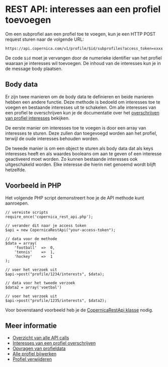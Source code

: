 # REST API: interesses aan een profiel toevoegen

Om een subprofiel aan een profiel toe te voegen, kun je een HTTP POST
request sturen naar de volgende URL:

`https://api.copernica.com/v1/profile/$id/subprofiles?access_token=xxxx`

De code `$id` moet je vervangen door de numerieke identifier van het profiel 
waaraan je interesses wil toevoegen. De inhoud van de interesses kun je in de message body plaatsen.

## Body data

Er zijn twee manieren om de body data te definieren en beide manieren hebben een andere functie.
Deze methode is bedoeld om interesses toe te voegen en bestaande interesses uit te schakelen. 
Om alle interesses van een profiel te overschrijven kun je de documentatie over 
het [overschrijven van profiel interesses](./rest-put-profile-interests) bekijken.

De eerste manier om interesses toe te voegen is door een array van interesses te sturen. 
Deze zullen dan toegevoegd worden aan het profiel, terwijl de oude interesses behouden worden.

De tweede manier is om een object te sturen als body data dat als keys interesses heeft en 
als waardes booleans om aan te geven of een interesse geactiveerd moet worden. Zo kunnen bestaande 
interesses ook uitgeschakeld worden. Elke interesse die hierin niet genoemd wordt blijft hetzelfde.

## Voorbeeld in PHP

Het volgende PHP script demonstreert hoe je de API methode kunt aanroepen.

    // vereiste scripts
    require_once('copernica_rest_api.php');
    
    // verander dit naar je access token
    $api = new CopernicaRestApi("your-access-token");

    // data voor de methode
    $data = array(
        'football'  =>  0,
        'tennis'    =>  1,
        'hockey'    =>  1
    );
    
    // voer het verzoek uit
    $api->post("profile/1234/interests", $data);

    // data voor het tweede verzoek
    $data2 = array('voetbal')

    // voer het verzoek uit
    $api->post("profile/1235/interests", $data2);

Voor bovenstaand voorbeeld heb je de [CopernicaRestApi klasse](rest-php) nodig.

## Meer informatie

* [Overzicht van alle API calls](./rest-api)
* [Interesses van een profiel overschrijven](./rest-put-subprofile-interests)
* [Opvragen van profieldata](./rest-get-subprofile)
* [Alle profiel bijwerken](./rest-put-subprofile)
* [Profiel verwijderen](./rest-delete-subprofile)
